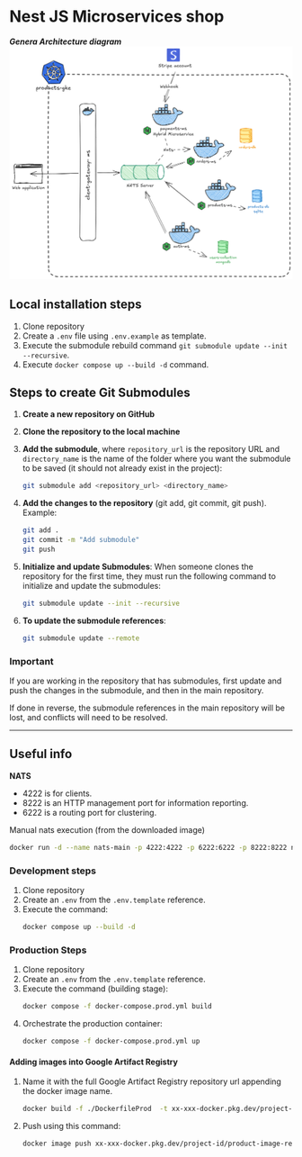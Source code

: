 # Nest JS Microservices shop

***Genera Architecture diagram***
![Microservices general diagram](./architecture.png)

## Local installation steps

1. Clone repository
2. Create a `.env` file using `.env.example` as template.
3. Execute the submodule rebuild command `git submodule update --init --recursive`.
4. Execute `docker compose up --build -d` command.

## Steps to create Git Submodules

1. **Create a new repository on GitHub**
2. **Clone the repository to the local machine**
3. **Add the submodule**, where `repository_url` is the repository URL and `directory_name` is the name of the folder where you want the submodule to be saved (it should not already exist in the project):

   ```bash
   git submodule add <repository_url> <directory_name>
   ```

4. **Add the changes to the repository** (git add, git commit, git push). Example:

   ```bash
   git add .
   git commit -m "Add submodule"
   git push
   ```

5. **Initialize and update Submodules**: When someone clones the repository for the first time, they must run the following command to initialize and update the submodules:

   ```bash
   git submodule update --init --recursive
   ```

6. **To update the submodule references**:

   ```bash
   git submodule update --remote
   ```

### Important

If you are working in the repository that has submodules, first update and push the changes in the submodule, and then in the main repository.

If done in reverse, the submodule references in the main repository will be lost, and conflicts will need to be resolved.

---

## Useful info

**NATS**

- 4222 is for clients.
- 8222 is an HTTP management port for information reporting.
- 6222 is a routing port for clustering.

Manual nats execution (from the downloaded image)
```bash
docker run -d --name nats-main -p 4222:4222 -p 6222:6222 -p 8222:8222 nats
```

### Development steps
1. Clone repository
2. Create an `.env` from the `.env.template` reference.
3. Execute the command:
   ```bash
   docker compose up --build -d
   ```

### Production Steps

1. Clone repository
2. Create an `.env` from the `.env.template` reference.
3. Execute the command (building stage):
   ```bash
   docker compose -f docker-compose.prod.yml build
   ```
4. Orchestrate the production container:
   ```bash
   docker compose -f docker-compose.prod.yml up
   ```
   
#### Adding images into Google Artifact Registry
1. Name it with the full Google Artifact Registry repository url appending the docker image name.
   ```bash
   docker build -f ./DockerfileProd  -t xx-xxx-docker.pkg.dev/project-id/product-image-registry/docker-image-name .
   ```
2. Push using this command:
   ```bash
   docker image push xx-xxx-docker.pkg.dev/project-id/product-image-registry/docker-image-name
   ```